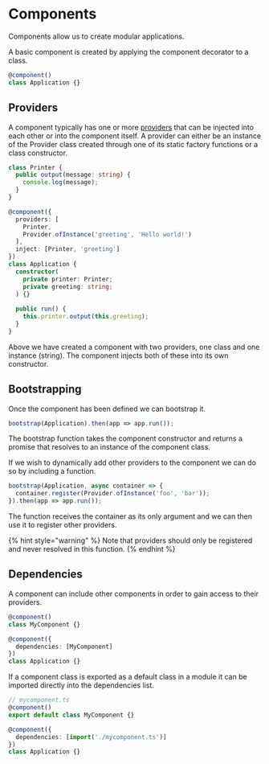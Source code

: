 # Components

Components allow us to create modular applications.

A basic component is created by applying the component decorator to a class.

```typescript
@component()
class Application {}
```

## Providers

A component typically has one or more [providers](providers.md) that can be injected into each other or into the component itself. A provider can either be an instance of the Provider class created through one of its static factory functions or a class constructor.

```typescript
class Printer {
  public output(message: string) {
    console.log(message);
  }
}

@component({
  providers: [
    Printer,
    Provider.ofInstance('greeting', 'Hello world!')
  ],
  inject: [Printer, 'greeting']
})
class Application {
  constructor(
    private printer: Printer;
    private greeting: string;
  ) {}
  
  public run() {
    this.printer.output(this.greeting);
  }
}
```

Above we have created a component with two providers, one class and one instance \(string\). The component injects both of these into its own constructor.

## Bootstrapping

Once the component has been defined we can bootstrap it.

```typescript
bootstrap(Application).then(app => app.run());
```

The bootstrap function takes the component constructor and returns a promise that resolves to an instance of the component class.

If we wish to dynamically add other providers to the component we can do so by including a function.

```typescript
bootstrap(Application, async container => {
  container.register(Provider.ofInstance('foo', 'bar'));
}).then(app => app.run());
```

The function receives the container as its only argument and we can then use it to register other providers.

{% hint style="warning" %}
Note that providers should only be registered and never resolved in this function.
{% endhint %}

## Dependencies

A component can include other components in order to gain access to their providers.

```typescript
@component()
class MyComponent {}

@component({
  dependencies: [MyComponent]
})
class Application {}
```

If a component class is exported as a default class in a module it can be imported directly into the dependencies list.

```typescript
// mycomponent.ts
@component()
export default class MyComponent {}
```

```typescript
@component({
  dependencies: [import('./mycomponent.ts')]
})
class Application {}
```

